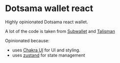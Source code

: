 # Dotsama wallet react

Highly opinionated Dotsama react wallet.

A lot of the code is taken from [Subwallet](https://github.com/Koniverse/SubWallet-Extension) and [Talisman](https://talisman.xyz/)

Opinionated because:

- uses [Chakra UI](https://chakra-ui.com/) for UI and styling.
- uses [zustand](https://github.com/pmndrs/zustand) for state management
